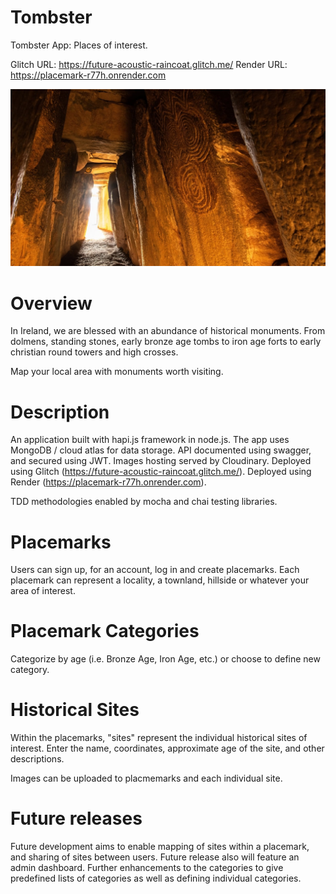 # Tombster
Tombster App: Places of interest.

Glitch URL: https://future-acoustic-raincoat.glitch.me/
Render URL: https://placemark-r77h.onrender.com

<img src="public/images/newgrange.jpg">

# Overview
In Ireland, we are blessed with an abundance of historical monuments. From dolmens, standing stones, early bronze age tombs to iron age forts to early christian round towers and high crosses.

Map your local area with monuments worth visiting.

# Description

An application built with hapi.js framework in node.js. 
The app uses MongoDB / cloud atlas for data storage.
API documented using swagger, and secured using JWT.
Images hosting served by Cloudinary.
Deployed using Glitch (https://future-acoustic-raincoat.glitch.me/).
Deployed using Render (https://placemark-r77h.onrender.com).

TDD methodologies enabled by mocha and chai testing libraries.

# Placemarks
Users can sign up, for an account, log in and create placemarks. Each placemark can represent a locality, a townland, hillside or whatever your area of interest. 

# Placemark Categories
Categorize by age (i.e. Bronze Age, Iron Age, etc.) or choose to define new category.

# Historical Sites

Within the placemarks, "sites" represent the individual historical sites of interest. Enter the name, coordinates, approximate age of the site, and other descriptions.

Images can be uploaded to placmemarks and each individual site.

# Future releases
Future development aims to enable mapping of sites within a placemark, and sharing of sites between users. Future release also will feature an admin dashboard.
Further enhancements to the categories to give predefined lists of categories as well as defining individual categories.